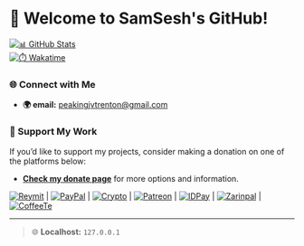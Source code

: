 # 👋 Welcome to SamSesh's GitHub!

[![📊 GitHub Stats](https://github-readme-stats.vercel.app/api?username=samsesh&show_icons=true&theme=blueberry)](https://SamSesh.net)  
[![⏱️ Wakatime](https://wakatime.com/badge/user/2d790348-8bf9-48d0-a885-8d98a4025aa6.svg)](https://wakatime.com/@2d790348-8bf9-48d0-a885-8d98a4025aa6)

### 🌐 Connect with Me
- **🌍 email:** [peakingjvtrenton@gmail.com](peakingjvtrenton@gmail.com)

### 💖 Support My Work
If you’d like to support my projects, consider making a donation on one of the platforms below:
- **[Check my donate page](https://github.com/peakrenton/Donate)** for more options and information.

[![Reymit](https://img.shields.io/badge/Reymit-Donate-purple.svg)](https://github.com/peakrenton/Donate) |
[![PayPal](https://img.shields.io/badge/PayPal-Donate-blue.svg)](https://github.com/peakrenton/Donate) |
[![Crypto](https://img.shields.io/badge/Cryptocurrency-Donate-yellow.svg)](https://github.com/peakrenton/Donate) |
[![Patreon](https://img.shields.io/badge/Patreon-Subscribe-red.svg)](https://github.com/peakrenton/Donate) |
[![IDPay](https://img.shields.io/badge/IDPay-Donate-blue.svg)](https://github.com/peakrenton/Donate) |
[![Zarinpal](https://img.shields.io/badge/Zarinpal-Donate-yellow.svg)](https://github.com/peakrenton/Donate) |
[![CoffeeTe](https://img.shields.io/badge/CoffeeTe-Donate-brown.svg)](https://github.com/peakrenton/Donate)

---

> 🌐 **Localhost:** `127.0.0.1`

